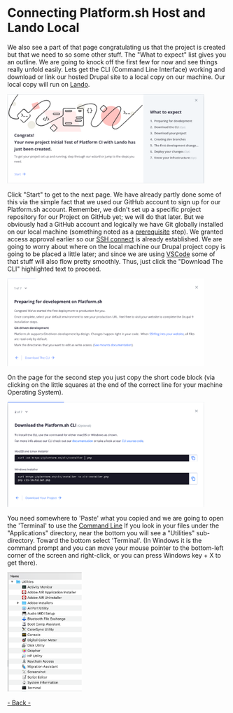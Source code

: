 
# Connecting Platform.sh Host and Lando Local

We also see a part of that page congratulating us that the project is created but that we need to so some other stuff.  The "What to expect" list gives you an outline. We are going to knock off the first few for now and see things really unfold easily.  Lets get the CLI (Command Line Interface) working and download or link our hosted Drupal site to a local copy on our machine. Our local copy will run on [Lando](../book/lando.html).  

<img src="../cicd/captures/platformrunning2.png"  width="450">

Click "Start" to get to the next page.  We have already partly done some of this via the simple fact that we used our GitHub account to sign up for our Platform.sh account.   Remember, we didn't set up a specific project repository for our Project on GitHub yet; we will do that later.  But we obviously had a GitHub account and logically we have Git globally installed on our local machine (something noted as a [prerequisite](../cici/prerequisites.md) step).  We granted access approval earlier so our [SSH connect](https://www.youtube.com/watch?v=snCP3c7wXw0) is already established. We are going to worry about where on the local machine our Drupal project copy is going to be placed a little later; and since we are using [VSCode](../book/ide.md) some of that stuff will also flow pretty smoothly.  Thus, just click the "Download The CLI" highlighted text to proceed.

<img src="../cicd/captures/platformrunning3.png"  width="450">

On the page for the second step you just copy the short code block (via clicking on the little squares at the end of the correct line for your machine Operating System).

<img src="../cicd/captures/platformrunning4.png"  width="450">

You need somewhere to 'Paste' what you copied and we are going to open the 'Terminal' to use the [Command Line](../book/cheats.md#Terminal-Command-Line-Interface-(CLI))  If you look in your files under the "Applications" directory, near the bottom you will see a "Utilities" sub-directory.  Toward the bottom select 'Terminal'.  (In Windows it is the command prompt and you can move your mouse pointer to the bottom-left corner of the screen and right-click, or you can press Windows key + X to get there).

<img src="../cicd/captures/findyourterminal.png"  width="170">


[- Back -](../cicd/bringitlocal.md)
